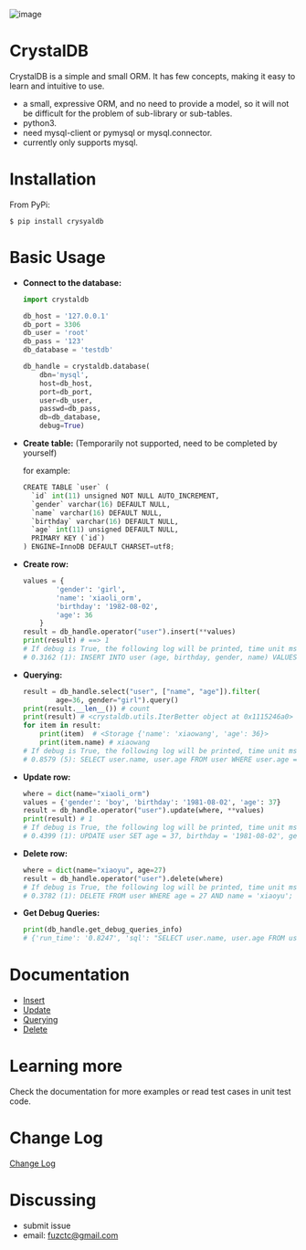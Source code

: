 ![image](doc/crystaldb.jpg)


CrystalDB
========
CrystalDB is a simple and small ORM. It has few concepts, making it easy to learn and intuitive to use.

* a small, expressive ORM, and no need to provide a model, so it will not be difficult for the problem of sub-library or sub-tables. 
* python3.
* need mysql-client or pymysql or mysql.connector.
* currently only supports mysql.


Installation
=========
From PyPi:

    $ pip install crysyaldb


Basic Usage
=========
* **Connect to the database:**

    ```python
    import crystaldb

    db_host = '127.0.0.1'
    db_port = 3306
    db_user = 'root'
    db_pass = '123'
    db_database = 'testdb'

    db_handle = crystaldb.database(
        dbn='mysql',
        host=db_host,
        port=db_port,
        user=db_user,
        passwd=db_pass,
        db=db_database,
        debug=True)
    ```

* **Create table:** (Temporarily not supported, need to be completed by yourself) 
   
   for example:
    
    ```python
    CREATE TABLE `user` (
      `id` int(11) unsigned NOT NULL AUTO_INCREMENT,
      `gender` varchar(16) DEFAULT NULL,
      `name` varchar(16) DEFAULT NULL,
      `birthday` varchar(16) DEFAULT NULL,
      `age` int(11) unsigned DEFAULT NULL,
      PRIMARY KEY (`id`)
    ) ENGINE=InnoDB DEFAULT CHARSET=utf8;
    ```  
    
* **Create row:**
    ```python
    values = {
            'gender': 'girl',
            'name': 'xiaoli_orm',
            'birthday': '1982-08-02',
            'age': 36
        }
    result = db_handle.operator("user").insert(**values)
    print(result) # ==> 1
    # If debug is True, the following log will be printed, time unit ms.
    # 0.3162 (1): INSERT INTO user (age, birthday, gender, name) VALUES (36, '1982-08-02', 'girl', 'xiaoli_orm')
    ```
    
* **Querying:**
    ```python
    result = db_handle.select("user", ["name", "age"]).filter(
            age=36, gender="girl").query()
    print(result.__len__()) # count 
    print(result) # <crystaldb.utils.IterBetter object at 0x1115246a0>
    for item in result:
        print(item)  # <Storage {'name': 'xiaowang', 'age': 36}>
        print(item.name) # xiaowang
    # If debug is True, the following log will be printed, time unit ms.
    # 0.8579 (5): SELECT user.name, user.age FROM user WHERE user.age = 36 AND user.gender = 'girl'
    ```
    
* **Update row:**
    ```python
    where = dict(name="xiaoli_orm")
    values = {'gender': 'boy', 'birthday': '1981-08-02', 'age': 37}
    result = db_handle.operator("user").update(where, **values)
    print(result) # 1
    # If debug is True, the following log will be printed, time unit ms.
    # 0.4399 (1): UPDATE user SET age = 37, birthday = '1981-08-02', gender = 'boy' WHERE name = 'xiaoli_orm';
    ```

* **Delete row:**
    ```python
    where = dict(name="xiaoyu", age=27)
    result = db_handle.operator("user").delete(where)
    # If debug is True, the following log will be printed, time unit ms.
    # 0.3782 (1): DELETE FROM user WHERE age = 27 AND name = 'xiaoyu';
    ```
    
* **Get Debug Queries:**
  ```python
  print(db_handle.get_debug_queries_info)
  # {'run_time': '0.8247', 'sql': "SELECT user.name, user.age FROM user WHERE user.age = 36 AND user.gender = 'girl'"}
  ```    


Documentation
===============
* [Insert](./doc/insert.md)
* [Update](./doc/update.md)
* [Querying](./doc/query.md)
* [Delete](./doc/delete.md)


Learning more
===============
Check the documentation for more examples or read test cases in unit test code.


Change Log
===============
[Change Log](https://github.com/CrystalSkyZ/crystaldb.py/releases)


Discussing
===============
* submit issue
* email: fuzctc@gmail.com
